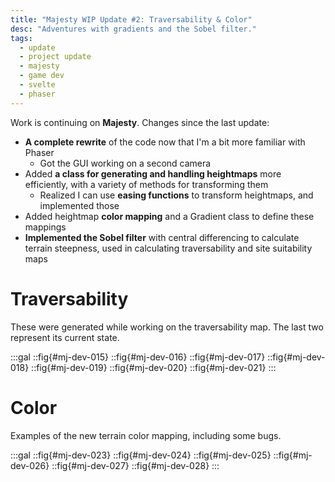 ```yaml
---
title: "Majesty WIP Update #2: Traversability & Color"
desc: "Adventures with gradients and the Sobel filter."
tags:
  - update
  - project update
  - majesty
  - game dev
  - svelte
  - phaser
---
```


Work is continuing on **Majesty**. Changes since the last update:

* **A complete rewrite** of the code now that I'm a bit more familiar with Phaser
  * Got the GUI working on a second camera
* Added **a class for generating and handling heightmaps** more efficiently, with a
  variety of methods for transforming them
  * Realized I can use **easing functions** to transform heightmaps, and implemented
    those
* Added heightmap **color mapping** and a Gradient class to define these mappings
* **Implemented the Sobel filter** with central differencing to calculate terrain
  steepness, used in calculating traversability and site suitability maps

# Traversability

These were generated while working on the traversability map. The last two
represent its current state.

:::gal
::fig{#mj-dev-015}
::fig{#mj-dev-016}
::fig{#mj-dev-017}
::fig{#mj-dev-018}
::fig{#mj-dev-019}
::fig{#mj-dev-020}
::fig{#mj-dev-021}
:::

# Color

Examples of the new terrain color mapping, including some bugs.

:::gal
::fig{#mj-dev-023}
::fig{#mj-dev-024}
::fig{#mj-dev-025}
::fig{#mj-dev-026}
::fig{#mj-dev-027}
::fig{#mj-dev-028}
:::
